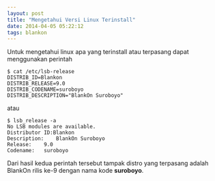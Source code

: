 ```yaml
---
layout: post
title: "Mengetahui Versi Linux Terinstall"
date: 2014-04-05 05:22:12
tags: blankon
---
```

Untuk mengetahui linux apa yang terinstall atau terpasang dapat menggunakan perintah
```
$ cat /etc/lsb-release 
DISTRIB_ID=Blankon 
DISTRIB_RELEASE=9.0 
DISTRIB_CODENAME=suroboyo 
DISTRIB_DESCRIPTION="BlankOn Suroboyo" 
```
atau
```
$ lsb_release -a 
No LSB modules are available. 
Distributor ID:Blankon 
Description:	BlankOn Suroboyo 
Release:	9.0 
Codename:	suroboyo
```
Dari hasil kedua perintah tersebut tampak distro yang terpasang adalah BlankOn rilis ke-9 dengan nama kode **suroboyo**.
